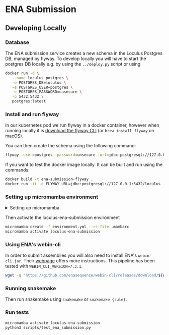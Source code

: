 # ENA Submission

## Developing Locally

### Database

The ENA submission service creates a new schema in the Loculus Postgres DB, managed by flyway. To develop locally you will have to start the postgres DB locally e.g. by using the `../deploy.py` script or using

```sh
docker run -d \
   --name loculus_postgres \
   -e POSTGRES_DB=loculus \
   -e POSTGRES_USER=postgres \
   -e POSTGRES_PASSWORD=unsecure \
   -p 5432:5432 \
   postgres:latest
```

### Install and run flyway

In our kubernetes pod we run flyway in a docker container, however when running locally it is [download the flyway CLI](https://documentation.red-gate.com/fd/command-line-184127404.html) (or `brew install flyway` on macOS).

You can then create the schema using the following command:

```sh
flyway -user=postgres -password=unsecure -url=jdbc:postgresql://127.0.0.1:5432/loculus -schemas=ena-submission -locations=filesystem:./flyway/sql migrate
```

If you want to test the docker image locally. It can be built and run using the commands:

```sh
docker build -t ena-submission-flyway .
docker run -it -e FLYWAY_URL=jdbc:postgresql://127.0.0.1:5432/loculus -e FLYWAY_USER=postgres -e FLYWAY_PASSWORD=unsecure ena-submission-flyway flyway migrate
```

### Setting up micromamba environment

<details>

<summary> Setting up micromamba </summary>

The rest of the ena-submission pod uses micromamba:

```sh
brew install micromamba
micromamba shell init --shell zsh --root-prefix=~/micromamba
source ~/.zshrc
```

</details>

Then activate the loculus-ena-submission environment

```sh
micromamba create -f environment.yml --rc-file .mambarc
micromamba activate loculus-ena-submission
```

### Using ENA's webin-cli

In order to submit assemblies you will also need to install ENA's `webin-cli.jar`. Their [webpage](https://ena-docs.readthedocs.io/en/latest/submit/general-guide/webin-cli.html) offers more instructions. This pipeline has been tested with `WEBIN_CLI_VERSION=7.3.1`.

```sh
wget -q "https://github.com/enasequence/webin-cli/releases/download/${WEBIN_CLI_VERSION}/webin-cli-${WEBIN_CLI_VERSION}.jar" -O /package/webin-cli.jar
```

### Running snakemake

Then run snakemake using `snakemake` or `snakemake {rule}`.

### Run tests

```sh
micromamba activate loculus-ena-submission
python3 scripts/test_ena_submission.py
```
